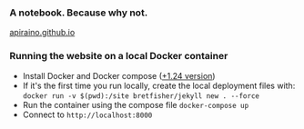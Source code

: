 ### A notebook. Because why not.

[apiraino.github.io](https://apiraino.github.io)


### Running the website on a local Docker container

- Install Docker and Docker compose ([+1.24 version](https://docs.docker.com/compose/install))
- If it's the first time you run locally, create the local deployment files with: `docker run -v $(pwd):/site bretfisher/jekyll new . --force`
- Run the container using the compose file `docker-compose up`
- Connect to `http://localhost:8000`
